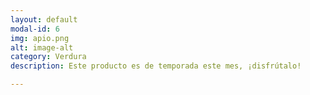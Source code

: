 ```yaml
---
layout: default
modal-id: 6
img: apio.png
alt: image-alt
category: Verdura
description: Este producto es de temporada este mes, ¡disfrútalo!

---
```

